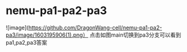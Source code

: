 # nemu-pa1-pa2-pa3
![image](https://github.com/DragonWang-cell/nemu-pa1-pa2-pa3/image/1603195906(1).png）
点击如图main切换到pa3分支可以看到pa1,pa2,pa3答案
